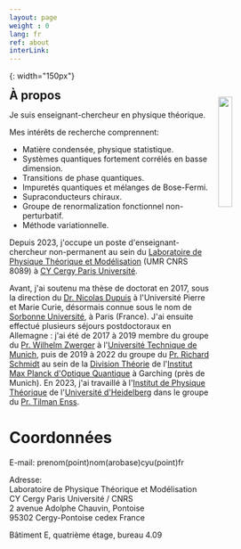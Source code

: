 ```yaml
---
layout: page
weight : 0
lang: fr
ref: about
interLink:
---
```




[photo]: {{site.baseurl}}/docs/frose_2304.png
{: width="150px"} 


<div class="header">
  <h2 style="display: inline;">À propos</h2>
  <img src="{{site.baseurl}}/docs/frose_2304.png" style="display: inline; float: right; clear: right; margin: 15px;" width="22.5%;"/>
</div>
 
Je suis enseignant-chercheur en physique théorique.

Mes intérêts de recherche comprennent:
* Matière condensée, physique statistique.
* Systèmes quantiques fortement corrélés en basse dimension.
* Transitions de phase quantiques.
* Impuretés quantiques et mélanges de Bose-Fermi.
* Supraconducteurs chiraux.
* Groupe de renormalization fonctionnel non-perturbatif.
* Méthode variationnelle.

Depuis 2023, j'occupe un poste d'enseignant-chercheur non-permanent au sein du [Laboratoire de Physique Théorique et Modélisation](https://lptm.cyu.fr) (UMR CNRS 8089) à [CY Cergy Paris Université](https://www.cyu.fr).



Avant, j'ai soutenu ma thèse de doctorat en 2017, sous la direction du [Dr. Nicolas Dupuis](https://www.lptmc.jussieu.fr/users/dupuis) à l'Université Pierre et Marie Curie, désormais connue sous le nom de [Sorbonne Université](https://www.sorbonne-universite.fr), à Paris (France).
J'ai ensuite effectué plusieurs séjours postdoctoraux en Allemagne : j'ai été de 2017 à 2019 membre du groupe du [Pr. Wilhelm Zwerger](http://einrichtungen.ph.tum.de/T34/) à l'[Université Technique de Munich](https://www.tum.de/en/), puis de 2019 à 2022 du groupe du [Pr. Richard Schmidt](https://quantummatter.de) au sein de la [Division Théorie](https://www.mpq.mpg.de/6497359/theory-homepage) de l'[Institut Max Planck d'Optique Quantique](https://www.mpq.mpg.de/en) à Garching (près de Munich). En 2023, j'ai travaillé à l'[Institut de Physique Théorique](https://www.thphys.uni-heidelberg.de/index.php?lang=e) de l'[Université d'Heidelberg](https://www.uni-heidelberg.de/en) dans le groupe du [Pr. Tilman Enss](https://www.thphys.uni-heidelberg.de/~enss/).

# Coordonnées

E-mail: prenom(point)nom(arobase)cyu(point)fr

<!--
Tél: +49-6221-54 9431 
-->


Adresse:  
Laboratoire de Physique Théorique et Modélisation  
CY Cergy Paris Université / CNRS  
2 avenue Adolphe Chauvin, Pontoise  
95302 Cergy-Pontoise cedex France

Bâtiment E, quatrième étage, bureau 4.09